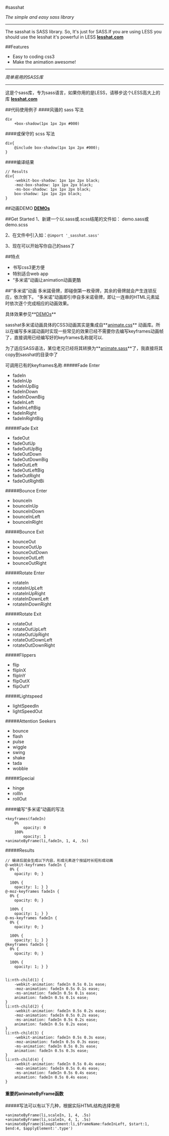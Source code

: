 #sasshat

*The simple and easy sass library*

----

The sasshat is SASS library. So, It's just for SASS.If you are using LESS you should use the lesshat it's powerful in LESS
**[lesshat.com](http://lesshat.com)**





##Features 

- Easy to coding css3
- Make the animation awesome!




----
*简单易用的SASS库*

----
这是个sass库，专为sass语言，如果你用的是LESS，请移步这个LESS高大上的库
**[lesshat.com](http://lesshat.com)**

##代码使用例子
####风骚的 sass 写法
````
div 
	+box-shadow(1px 1px 2px #000)

````
####或保守的 scss 写法
````
div{
	@include box-shadow(1px 1px 2px #000);
}

````
####编译结果
````
// Results
div{
	-webkit-box-shadow: 1px 1px 2px black;
    -moz-box-shadow: 1px 1px 2px black;
    -ms-box-shadow: 1px 1px 2px black;
    box-shadow: 1px 1px 2px black;
}
````

##动画DEMO
**[DEMOs](http://sugarcane-mall.com/sasshat/)** 


##Get Started
1、新建一个以.sass或.scss结尾的文件如： demo.sass或demo.scss

2、在文件中引入如：`@import '_sasshat.sass'`

3、现在可以开始写你自己的sass了

##特点  

- 书写css3更方便
- 特别适合web app
- “多米诺”动画让animation动画更酷


##“多米诺”动画
多米諾骨牌，即碰倒第一枚骨牌，其余的骨牌就会产生连锁反应，依次倒下。
“多米诺”动画即引申自多米诺骨牌，即让一连串的HTML元素延时依次逐个完成相应的动画效果。

具体效果参见**[DEMOs](http://sugarcane-mall.com/sasshat/)** 

sasshat多米诺动画具体的CSS3动画其实是集成自**[animate.css](http://daneden.github.io/animate.css)** 动画库。所以在编写多米諾动画时实现一些常见的效果已经不需要你去编写keyframes动画帧了，直接调用已经编写好的keyframes名称就可以.

为了适应SASS语法，某位老兄已经将其转换为**[animate.sass](https://github.com/adamstac/animate.sass)**了，我直接将其copy到sasshat的目录中了

可调用已有的keyframes名称
#####Fade Enter

- fadeIn 	
- fadeInUp 	
- fadeInUpBig 
- fadeInDown 
- fadeInDownBig 
- fadeInLeft 
- fadeInLeftBig 
- fadeInRight 
- fadeInRightBig


#####Fade Exit

- fadeOut			
- fadeOutUp	
- fadeOutUpBig  
- fadeOutDown
- fadeOutDownBig
- fadeOutLeft
- fadeOutLeftBig
- fadeOutRight
- fadeOutRightBi


#####Bounce Enter

- bounceIn	
- bounceInUp			
- bounceInDown 		
- bounceInLeft 		
- bounceInRight 		


#####Bounce Exit

- bounceOut	
- bounceOutUp		
- bounceOutDown 		
- bounceOutLeft 		
- bounceOutRight 	



#####Rotate Enter

- rotateIn 	
- rotateInUpLeft 	
- rotateInUpRight 	
- rotateInDownLeft 	
- rotateInDownRight 	


#####Rotate Exit

- rotateOut 	
- rotateOutUpLeft 	
- rotateOutUpRight 	
- rotateOutDownLeft 	
- rotateOutDownRight 


#####Flippers

- flip		
- flipInX	
- flipInY	
- flipOutX	
- flipOutY	


#####Lightspeed

- lightSpeedIn 
- lightSpeedOut 	


#####Attention Seekers

- bounce		
- flash		
- pulse		
- wiggle		
- swing		
- shake		
- tada		
- wobble		


#####Special

- hinge		
- rollIn				
- rollOut 	

####编写“多米诺”动画的写法
````
+keyframes(fadeIn)
	0%
		opacity: 0
	100%
		opacity: 1
+animateByFrame(li,fadeIn, 1, 4, .5s)
````
#####Results

````
// 编译后就会生成以下内容，形成元素逐个按延时长短形成动画
@-webkit-keyframes fadeIn {
  0% {
    opacity: 0; }

  100% {
    opacity: 1; } }
@-moz-keyframes fadeIn {
  0% {
    opacity: 0; }

  100% {
    opacity: 1; } }
@-ms-keyframes fadeIn {
  0% {
    opacity: 0; }

  100% {
    opacity: 1; } }
@keyframes fadeIn {
  0% {
    opacity: 0; }

  100% {
    opacity: 1; } }


li:nth-child(1) {
    -webkit-animation: fadeIn 0.5s 0.1s ease;
    -moz-animation: fadeIn 0.5s 0.1s ease;
    -ms-animation: fadeIn 0.5s 0.1s ease;
    animation: fadeIn 0.5s 0.1s ease; 
}
li:nth-child(2) {
    -webkit-animation: fadeIn 0.5s 0.2s ease;
    -moz-animation: fadeIn 0.5s 0.2s ease;
    -ms-animation: fadeIn 0.5s 0.2s ease;
    animation: fadeIn 0.5s 0.2s ease; 
}
li:nth-child(3) {
    -webkit-animation: fadeIn 0.5s 0.3s ease;
    -moz-animation: fadeIn 0.5s 0.3s ease;
    -ms-animation: fadeIn 0.5s 0.3s ease;
    animation: fadeIn 0.5s 0.3s ease; 
}
li:nth-child(4) {
    -webkit-animation: fadeIn 0.5s 0.4s ease;
    -moz-animation: fadeIn 0.5s 0.4s ease;
    -ms-animation: fadeIn 0.5s 0.4s ease;
    animation: fadeIn 0.5s 0.4s ease; 
}
````


#### 重要的animateByFrame函数
#####写法可以有以下几种，根据实际HTML结构选择使用
````
+animateByFrame(li,scaleIn, 1, 4, .5s)
+animateByFrame(li,scaleIn, 4, 1, .5s)
+animateByFrame($loopElement:li,$frameName:fadeInLeft, $start:1, $end:4, $applyElement:'.type')

````






